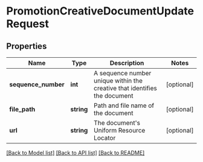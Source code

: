 # PromotionCreativeDocumentUpdateRequest

## Properties
Name | Type | Description | Notes
------------ | ------------- | ------------- | -------------
**sequence_number** | **int** | A sequence number unique within the creative that identifies the document | [optional] 
**file_path** | **string** | Path and file name of the document | [optional] 
**url** | **string** | The document&#39;s Uniform Resource Locator | [optional] 

[[Back to Model list]](../README.md#documentation-for-models) [[Back to API list]](../README.md#documentation-for-api-endpoints) [[Back to README]](../README.md)


